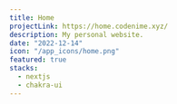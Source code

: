```yaml
---
title: Home
projectLink: https://home.codenime.xyz/
description: My personal website.
date: "2022-12-14"
icon: "/app_icons/home.png"
featured: true 
stacks: 
  - nextjs
  - chakra-ui
---
```

<!-- featured untuk menampilkan project -->